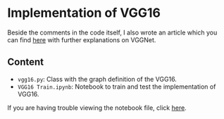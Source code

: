 # Implementation of VGG16

Beside the comments in the code itself, I also wrote an article 
which you can find [here](https://mohitjain.me/2018/06/07/vggnet/) with further explanations on VGGNet.

## Content

- `vgg16.py`: Class with the graph definition of the VGG16.
- `VGG16 Train.ipynb`: Notebook to train and test the implementation of VGG16.

If you are having trouble viewing the notebook file, click [here](http://nbviewer.jupyter.org/github/natsu6767/VGG16-Tensorflow/blob/master/VGG16%20Train.ipynb).
